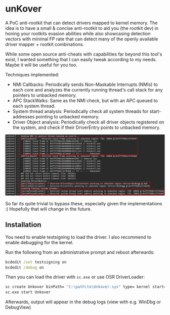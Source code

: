 # unKover

A PoC anti-rootkit that can detect drivers mapped to kernel memory. The idea is to have a small & concise anti-rootkit to aid you (the rootkit dev) in honing your rootkits evasion abilities while also showcasing detection vectors with minimal FP rate that can detect many of the openly available driver mapper + rootkit combinations.

While some open source anti-cheats with capabilities far beyond this tool's exist, I wanted something that I can easily tweak according to my needs. Maybe it will be useful for you too.

Techniques implemented:

* NMI Callbacks: Periodically sends Non-Maskable Interrupts (NMIs) to each core and analyzes the currently running thread's call stack for any pointers to unbacked memory.
* APC StackWalks: Same as the NMI check, but with an APC queued to each system thread.
* System thread analysis: Periodically check all system threads for start-addresses pointing to unbacked memory.
* Driver Object analysis: Periodically check all driver objects registered on the system, and check if their DriverEntry points to unbacked memory.

<p align="center">
<img src="./img/detect.jpg" alt="unKover output"/>
</p>

So far its quite trivial to bypass these, especially given the implementations :) Hopefully that will change in the future.

## Installation

You need to enable testsigning to load the driver. I also recommend to enable debugging for the kernel.

Run the following from an administrative prompt and reboot afterwards:

```cmd
bcdedit /set testsigning on
bcdedit /debug on
```

Then you can load the driver with `sc.exe` or use OSR DriverLoader:

```cmd
sc create Unkover binPath= "C:\path\to\Unkover.sys" type= kernel start= demand
sc.exe start Unkover
```

Afterwards, output will appear in the debug logs (view with e.g. WinDbg or DebugView)
